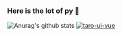 ### Here is the lot of py 👋

![Anurag's github stats](https://github-readme-stats.vercel.app/api?username=super-YUE&show_icons=true&theme=radical&count_private=true&show_icons=true)
[![taro-ui-vue](https://github-readme-stats.vercel.app/api/pin/?username=psaren&repo=taro-ui-vue)](git@github.com:psaren/taro-ui-vue.git)
